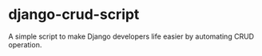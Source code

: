 # django-crud-script
A simple script to make Django developers life easier by automating CRUD operation.
